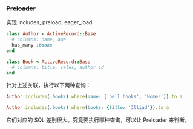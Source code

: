 ### ~~Preloader~~

实现 includes, preload, eager_load.

```ruby
class Author < ActiveRecord::Base
  # columns: name, age
  has_many :books
end

class Book < ActiveRecord::Base
  # columns: title, sales, author_id
end
```

针对上述关联，执行以下两种查询：

```ruby
Author.includes(:books).where(name: ['bell hooks', 'Homer']).to_a

Author.includes(:books).where(books: {title: 'Illiad'}).to_a
```

它们对应的 SQL 差别很大。究竟要执行哪种查询，可以让 Preloader 来判断。
